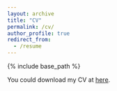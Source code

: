 ```yaml
---
layout: archive
title: "CV"
permalink: /cv/
author_profile: true
redirect_from:
  - /resume
---
```


{% include base_path %}

You could download my CV at [here](../files/CV_ZY.pdf).

